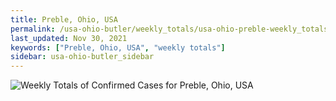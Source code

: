 ```yaml
---
title: Preble, Ohio, USA
permalink: /usa-ohio-butler/weekly_totals/usa-ohio-preble-weekly_totals.html
last_updated: Nov 30, 2021
keywords: ["Preble, Ohio, USA", "weekly totals"]
sidebar: usa-ohio-butler_sidebar
---
```


![Weekly Totals of Confirmed Cases for Preble, Ohio, USA](/covid_tracker/images/graphs/usa-ohio-preble-weekly_totals_graph.png)
